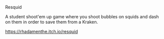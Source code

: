 Resquid

A student shoot'em up game where you shoot bubbles on squids and dash on them in order to save them from a Kraken.

https://rhadamenthe.itch.io/resquid
